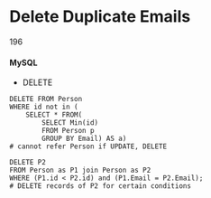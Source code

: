 # Delete Duplicate Emails

196
####  MySQL

- DELETE
```
DELETE FROM Person
WHERE id not in (
    SELECT * FROM(
        SELECT Min(id)
        FROM Person p
        GROUP BY Email) AS a)
# cannot refer Person if UPDATE, DELETE
```

```
DELETE P2
FROM Person as P1 join Person as P2
WHERE (P1.id < P2.id) and (P1.Email = P2.Email);
# DELETE records of P2 for certain conditions 
```